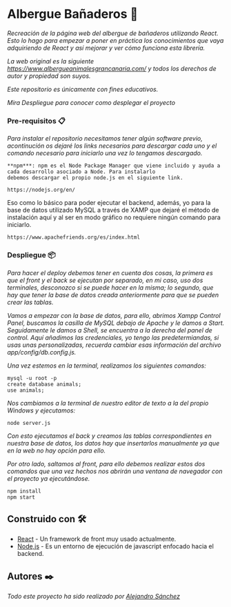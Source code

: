 # Albergue Bañaderos 🚀
_Recreación de la página web del albergue de bañaderos utilizando React. Esto lo hago para empezar a poner en práctica los conocimientos que vaya adquiriendo de React y así mejorar y ver cómo funciona esta librería._

_La web original es la siguiente https://www.albergueanimalesgrancanaria.com/ y todos los derechos de autor y propiedad son suyos._

_Este repositorio es únicamente con fines educativos._

_Mira Despliegue para conocer como desplegar el proyecto_

### Pre-requisitos 📋

_Para instalar el repositorio necesitamos tener algún software previo, acontinución os dejaré los links necesarios para descargar cada uno y el comando necesario para iniciarlo una vez lo tengamos descargado._ 

```
**npm***: npm es el Node Package Manager que viene incluido y ayuda a cada desarrollo asociado a Node. Para instalarlo 
debemos descargar el propio node.js en el siguiente link.

https://nodejs.org/en/

```

Eso como lo básico para poder ejecutar el backend, además, yo para la base de datos utilizado MySQL a través de XAMP que dejaré el método de instalación aquí y al ser en modo gráfico no requiere ningún comando para iniciarlo.

```
https://www.apachefriends.org/es/index.html
```

### Despliegue 📦

_Para hacer el deploy debemos tener en cuenta dos cosas, la primera es que el front y el back se ejecutan por separado, en mi caso, uso dos terminales, desconozco si se puede hacer en la misma; lo segundo, que hay que tener la base de datos creada anteriormente para que se pueden crear las tablas._

_Vamos a empezar con la base de datos, para ello, abrimos Xampp Control Panel, buscamos la casilla de MySQL debajo de Apache y le damos a Start. Seguidamente le damos a Shell, se encuentra a la derecha del panel de control. Aquí añadimos las credenciales, yo tengo las predetermiandas, si usas unas personalizadas, recuerda cambiar esas información del archivo app/config/db.config.js._

_Una vez estemos en la terminal, realizamos los siguientes comandos:_

```
mysql -u root -p
create database animals;
use animals;
```

_Nos cambiamos a la terminal de nuestro editor de texto a la del propio Windows y ejecutamos:_

```
node server.js
```

_Con esto ejecutamos el back y creamos las tablas correspondientes en nuestra base de datos, los datos hay que insertarlos manualmente ya que en la web no hay opción para ello._

_Por otro lado, saltamos al front, para ello debemos realizar estos dos comandos que una vez hechos nos abrirán una ventana de navegador con el proyecto ya ejecutándose._

```
npm install
npm start
```

## Construido con 🛠️

* [React](https://reactjs.org/) - Un framework de front muy usado actualmente.
* [Node,js](https://nodejs.org/es/) - Es un entorno de ejecución de javascript enfocado hacia el backend.

## Autores ✒️

_Todo este proyecto ha sido realizado por [Alejandro Sánchez](https://github.com/alesanca)_
